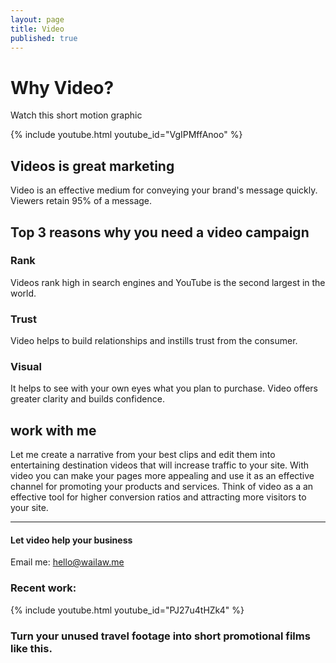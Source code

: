 ```yaml
---
layout: page
title: Video
published: true
---
```


# Why Video?
Watch this short motion graphic

{% include youtube.html youtube_id="VgIPMffAnoo" %}

## Videos is great marketing

Video is an effective medium for conveying your brand's message quickly. Viewers retain 95% of a message.

## Top 3 reasons why you need a video campaign

### Rank
Videos rank high in search engines and YouTube is the second largest in the world.

### Trust
Video helps to build relationships and instills trust from the consumer.

### Visual
It helps to see with your own eyes what you plan to purchase. Video offers greater clarity and builds confidence.


## work with me

Let me create a narrative from your best clips and edit them into entertaining destination videos that will increase traffic to your site. With video you can make your pages more appealing and use it as an effective channel for promoting your products and services. Think of video as a an effective tool for higher conversion ratios and attracting more visitors to your site.

---

#### Let video help your business

Email me: [hello@wailaw.me](mailto:hello@wailaw.me)

### Recent work:

{% include youtube.html youtube_id="PJ27u4tHZk4" %}

### Turn your unused travel footage into short promotional films like this.
